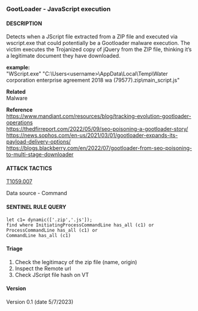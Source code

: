 
###  GootLoader - JavaScript execution   

####  DESCRIPTION  
Detects when a JScript file extracted from a ZIP file and executed via wscript.exe that could potentially be a Gootloader malware execution. The victim executes the Trojanized copy of jQuery from the ZIP file, thinking it’s a legitimate document they have downloaded.  


**example:**  
"WScript.exe" "C:\Users\<username>\AppData\Local\Temp\Water corporation enterprise agreement 2018 wa (79577).zip\main_script.js"

**Related**  
Malware 

**Reference**  
https://www.mandiant.com/resources/blog/tracking-evolution-gootloader-operations  
https://thedfirreport.com/2022/05/09/seo-poisoning-a-gootloader-story/  
https://news.sophos.com/en-us/2021/03/01/gootloader-expands-its-payload-delivery-options/  
https://blogs.blackberry.com/en/2022/07/gootloader-from-seo-poisoning-to-multi-stage-downloader  

####  ATT&CK TACTICS
[T1059.007](https://attack.mitre.org/techniques/T1059/007/)

Data source - Command  

####  SENTINEL RULE QUERY  

~~~
let c1= dynamic(['.zip','.js']);  
find where InitiatingProcessCommandLine has_all (c1) or  ProcessCommandLine has_all (c1) or
CommandLine has_all (c1)  
~~~

####  Triage  
1.	Check the legitimacy of the zip file (name, origin)  
2.	Inspect the Remote url  
3.	Check JScript file hash on VT  


####  Version  
Version 0.1 (date 5/7/2023)  

